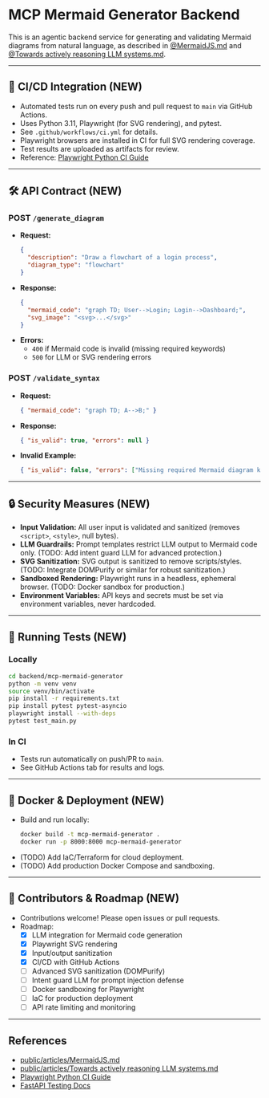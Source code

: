 # MCP Mermaid Generator Backend

This is an agentic backend service for generating and validating Mermaid diagrams from natural language, as described in [@MermaidJS.md](../../public/articles/MermaidJS.md) and [@Towards actively reasoning LLM systems.md](../../public/articles/Towards%20actively%20reasoning%20LLM%20systems.md).

---

## 🚦 CI/CD Integration (NEW)

- Automated tests run on every push and pull request to `main` via GitHub Actions.
- Uses Python 3.11, Playwright (for SVG rendering), and pytest.
- See `.github/workflows/ci.yml` for details.
- Playwright browsers are installed in CI for full SVG rendering coverage.
- Test results are uploaded as artifacts for review.
- Reference: [Playwright Python CI Guide](https://playwright.dev/python/docs/ci-intro)

---

## 🛠️ API Contract (NEW)

### POST `/generate_diagram`
- **Request:**
  ```json
  {
    "description": "Draw a flowchart of a login process",
    "diagram_type": "flowchart"
  }
  ```
- **Response:**
  ```json
  {
    "mermaid_code": "graph TD; User-->Login; Login-->Dashboard;",
    "svg_image": "<svg>...</svg>"
  }
  ```
- **Errors:**
  - `400` if Mermaid code is invalid (missing required keywords)
  - `500` for LLM or SVG rendering errors

### POST `/validate_syntax`
- **Request:**
  ```json
  { "mermaid_code": "graph TD; A-->B;" }
  ```
- **Response:**
  ```json
  { "is_valid": true, "errors": null }
  ```
- **Invalid Example:**
  ```json
  { "is_valid": false, "errors": ["Missing required Mermaid diagram keyword (graph, sequenceDiagram, classDiagram)"] }
  ```

---

## 🔒 Security Measures (NEW)
- **Input Validation:** All user input is validated and sanitized (removes `<script>`, `<style>`, null bytes).
- **LLM Guardrails:** Prompt templates restrict LLM output to Mermaid code only. (TODO: Add intent guard LLM for advanced protection.)
- **SVG Sanitization:** SVG output is sanitized to remove scripts/styles. (TODO: Integrate DOMPurify or similar for robust sanitization.)
- **Sandboxed Rendering:** Playwright runs in a headless, ephemeral browser. (TODO: Docker sandbox for production.)
- **Environment Variables:** API keys and secrets must be set via environment variables, never hardcoded.

---

## 🧪 Running Tests (NEW)

### Locally
```bash
cd backend/mcp-mermaid-generator
python -m venv venv
source venv/bin/activate
pip install -r requirements.txt
pip install pytest pytest-asyncio
playwright install --with-deps
pytest test_main.py
```

### In CI
- Tests run automatically on push/PR to `main`.
- See GitHub Actions tab for results and logs.

---

## 🐳 Docker & Deployment (NEW)

- Build and run locally:
  ```bash
  docker build -t mcp-mermaid-generator .
  docker run -p 8000:8000 mcp-mermaid-generator
  ```
- (TODO) Add IaC/Terraform for cloud deployment.
- (TODO) Add production Docker Compose and sandboxing.

---

## 🤝 Contributors & Roadmap (NEW)
- Contributions welcome! Please open issues or pull requests.
- Roadmap:
  - [x] LLM integration for Mermaid code generation
  - [x] Playwright SVG rendering
  - [x] Input/output sanitization
  - [x] CI/CD with GitHub Actions
  - [ ] Advanced SVG sanitization (DOMPurify)
  - [ ] Intent guard LLM for prompt injection defense
  - [ ] Docker sandboxing for Playwright
  - [ ] IaC for production deployment
  - [ ] API rate limiting and monitoring

---

## References
- [public/articles/MermaidJS.md](../../public/articles/MermaidJS.md)
- [public/articles/Towards actively reasoning LLM systems.md](../../public/articles/Towards%20actively%20reasoning%20LLM%20systems.md)
- [Playwright Python CI Guide](https://playwright.dev/python/docs/ci-intro)
- [FastAPI Testing Docs](https://fastapi.tiangolo.com/em/tutorial/testing/) 